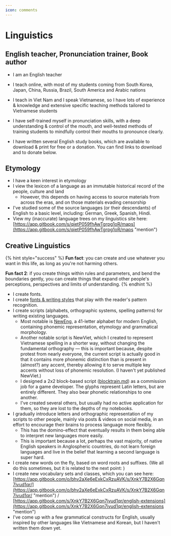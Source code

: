 ```yaml
---
icon: comments
---
```


# Linguistics

## English teacher, Pronunciation trainer, Book author

* I am an English teacher



* I teach online, with most of my students coming from South Korea, Japan, China, Russia, Brazil, South America and Arabic nations



* I teach in Viet Nam and I speak Vietnamese, so I have lots of experience & knowledge and extensive specific teaching methods tailored to Vietnamese students



* I have self-trained myself in pronunciation skills, with a deep understanding & control of the mouth, and well-tested methods of training students to mindfully control their mouths to pronounce clearly.



* I have written several English study books, which are available to download & print for free or a donation. You can find links to download and to donate below.



## Etymology

* I have a keen interest in etymology
* I view the lexicon of a language as an immutable historical record of the people, culture and land
  * However, this depends on having access to source materials from across the eras, and on those materials evading censorship
* I've studied some of the source languages (or their descendants) of English to a basic level, including: German, Greek, Spanish, Hindi.
* View my (inaccurate) language trees on my linguistics site here: [https://app.gitbook.com/s/qietP059fhAwTgrpg1oR/maps](https://app.gitbook.com/s/qietP059fhAwTgrpg1oR/maps "mention")



## Creative Linguistics

{% hint style="success" %}
**Fun fact**: you can create and use whatever you want in this life, as long as you're not harming others.

**Fun fact 2**: if you create things within rules and parameters, and bend the boundaries gently, you can create things that expand other people's perceptions, perspectives and limits of understanding.
{% endhint %}

* I create fonts.
* I create [fonts & writing styles](font-design/) that play with the reader's pattern recognition.
* I create scripts (alphabets, orthographic systems, spelling patterns) for writing existing languages.&#x20;
  * Most notable is [NewEng](https://app.gitbook.com/o/bhv2aXe6eExkCxRzuAVK/s/nQuhfcBU5w4vA1rwurTv/), a 41-letter alphabet for modern English, containing phonemic representation, etymology and grammatical morphology.&#x20;
  * Another notable script is NewViet, which I created to represent Vietnamese spelling in a shorter way, without changing the fundamental orthography — this is important because, despite protest from nearly everyone, the current script is actually good in that it contains more phonemic distinction than is present in (almost?) any accent, thereby allowing it to serve multiple key accents without loss of phonemic resolution. (I haven't yet published NewViet.)
  * I designed a 2x2 block-based script ([blocktrain.md](font-design/blocktrain.md "mention")) as a commission job for a game developer. The glyphs represent Latin letters, but are entirely different. They also bear phonetic relationships to one another.
  * I've created several others, but usually had no active application for them, so they are lost to the depths of my notebooks.
* I gradually introduce letters and orthographic representation of my scripts to other people, mainly via posts & videos on social media, in an effort to encourage their brains to process language more flexibly.&#x20;
  * This has the domino-effect that eventually results in them being able to interpret new languages more easily.&#x20;
  * This is important because a lot, perhaps the vast majority, of native English speakers in Anglospheric countries, do not learn foreign languages and live in the belief that learning a second language is super hard.
* I create new words on the fly, based on word roots and suffixes. (We all do this sometimes, but it is related to the next point: )
* I create new vocabulary sets and classes, which you can see here: \
  [https://app.gitbook.com/o/bhv2aXe6eExkCxRzuAVK/s/XnkY7B2X6Gqn7ivud1qr/](https://app.gitbook.com/o/bhv2aXe6eExkCxRzuAVK/s/XnkY7B2X6Gqn7ivud1qr/ "mention") / [https://app.gitbook.com/s/XnkY7B2X6Gqn7ivud1qr/english-extensions](https://app.gitbook.com/s/XnkY7B2X6Gqn7ivud1qr/english-extensions "mention")&#x20;
* I've come up with a few grammatical constructs for English, usually inspired by other languages like Vietnamese and Korean, but I haven't written them down yet.
